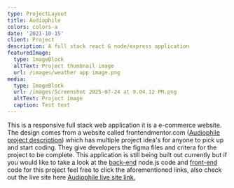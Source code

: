 ```yaml
---
type: ProjectLayout
title: Audiophile
colors: colors-a
date: '2021-10-15'
client: Project
description: A full stack react & node/express application
featuredImage:
  type: ImageBlock
  altText: Project thumbnail image
  url: /images/weather app image.png
media:
  type: ImageBlock
  url: /images/Screenshot 2025-07-24 at 9.04.12 PM.png
  altText: Project image
  caption: Test text
---
```

This is a responsive full stack web application it is a e-commerce website. The design comes from a website called frontendmentor.com ([Audiophile project description](https://www.frontendmentor.io/challenges/audiophile-ecommerce-website-C8cuSd_wx)) which has multiple project idea's for anyone to pick up and start coding. They give developers the figma files and critera for the project to be complete. This application is still being built out currently but if you would like to take a look at the [back-end](https://github.com/harrisonJones12/audiophile-ecommerce-express-api) node.js code and [front-end](https://github.com/harrisonJones12/audiophile-ecommerce) code for this project feel free to click the aforementioned links, also check out the live site here [Audiophile live site link.](https://precious-platypus-b9e485.netlify.app/)
